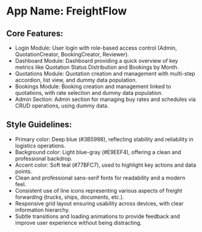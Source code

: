 # **App Name**: FreightFlow

## Core Features:

- Login Module: User login with role-based access control (Admin, QuotationCreator, BookingCreator, Reviewer).
- Dashboard Module: Dashboard providing a quick overview of key metrics like Quotation Status Distribution and Bookings by Month.
- Quotations Module: Quotation creation and management with multi-step accordion, list view, and dummy data population.
- Bookings Module: Booking creation and management linked to quotations, with rate selection and dummy data population.
- Admin Section: Admin section for managing buy rates and schedules via CRUD operations, using dummy data.

## Style Guidelines:

- Primary color: Deep blue (#3B5998), reflecting stability and reliability in logistics operations.
- Background color: Light blue-gray (#E9EEF4), offering a clean and professional backdrop.
- Accent color: Soft teal (#77BFC7), used to highlight key actions and data points.
- Clean and professional sans-serif fonts for readability and a modern feel.
- Consistent use of line icons representing various aspects of freight forwarding (trucks, ships, documents, etc.).
- Responsive grid layout ensuring usability across devices, with clear information hierarchy.
- Subtle transitions and loading animations to provide feedback and improve user experience without being distracting.